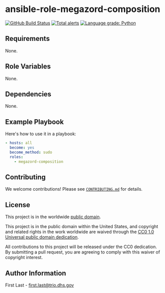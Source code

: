 # ansible-role-megazord-composition #

[![GitHub Build Status](https://github.com/hsfetty/ansible-role-megazord-composition/workflows/build/badge.svg)](https://github.com/hsfetty/ansible-role-megazord-composition/actions)
[![Total alerts](https://img.shields.io/lgtm/alerts/g/hsfetty/ansible-role-megazord-composition.svg?logo=lgtm&logoWidth=18)](https://lgtm.com/projects/g/hsfetty/ansible-role-megazord-composition/alerts/)
[![Language grade: Python](https://img.shields.io/lgtm/grade/python/g/hsfetty/ansible-role-megazord-composition.svg?logo=lgtm&logoWidth=18)](https://lgtm.com/projects/g/hsfetty/ansible-role-megazord-composition/context:python)

## Requirements ##

None.

## Role Variables ##

None.

<!--
| Variable | Description | Default | Required |
|----------|-------------|---------|----------|
| optional_variable | Describe its purpose. | `default_value` | No |
| required_variable | Describe its purpose. | n/a | Yes |
-->

## Dependencies ##

None.

## Example Playbook ##

Here's how to use it in a playbook:

```yaml
- hosts: all
  become: yes
  become_method: sudo
  roles:
    - megazord-composition
```

## Contributing ##

We welcome contributions!  Please see [`CONTRIBUTING.md`](CONTRIBUTING.md) for
details.

## License ##

This project is in the worldwide [public domain](LICENSE).

This project is in the public domain within the United States, and
copyright and related rights in the work worldwide are waived through
the [CC0 1.0 Universal public domain
dedication](https://creativecommons.org/publicdomain/zero/1.0/).

All contributions to this project will be released under the CC0
dedication. By submitting a pull request, you are agreeing to comply
with this waiver of copyright interest.

## Author Information ##

First Last - <first.last@trio.dhs.gov>
